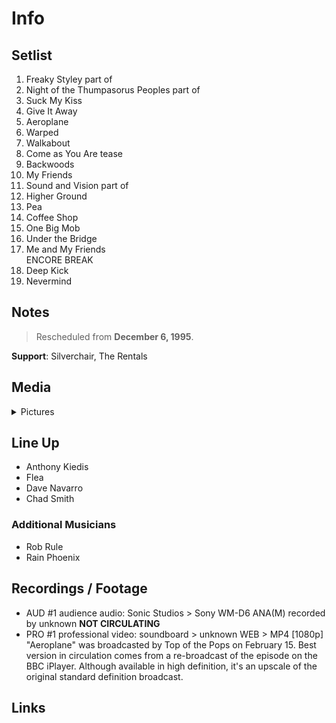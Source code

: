 # Info

## Setlist

1. Freaky Styley part of
2. Night of the Thumpasorus Peoples part of
3. Suck My Kiss
4. Give It Away
5. Aeroplane
6. Warped
7. Walkabout
8. Come as You Are tease
9. Backwoods
10. My Friends
11. Sound and Vision part of
12. Higher Ground
13. Pea
14. Coffee Shop
15. One Big Mob
16. Under the Bridge
17. Me and My Friends
<br>ENCORE BREAK
18. Deep Kick
19. Nevermind

## Notes

> Rescheduled from **December 6, 1995**.

**Support**: Silverchair, The Rentals

## Media 

<details>
  <summary>Pictures</summary>
  <!--<img alt="Setlist" title="Setlist" src="_.jpg" height="200" />
  <img alt="Flyer" title="Flyer" src="_.jpg" height="200" />
  <img alt="Clipper" title="Clipper" src="_.jpg" height="200" />
  <img alt="Ticket" title="Ticket" src="_.jpg" height="200" />
  -->
</details>

## Line Up

* Anthony Kiedis
* Flea
* Dave Navarro
* Chad Smith

### Additional Musicians

* Rob Rule  
* Rain Phoenix

## Recordings / Footage

* AUD #1 audience audio: Sonic Studios > Sony WM-D6 ANA(M) recorded by unknown **NOT CIRCULATING**   
* PRO #1 professional video: soundboard > unknown WEB > MP4 [1080p] "Aeroplane" was broadcasted by Top of the Pops on February 15. Best version in circulation comes from a re-broadcast of the episode on the BBC iPlayer. Although available in high definition, it's an upscale of the original standard definition broadcast.

## Links